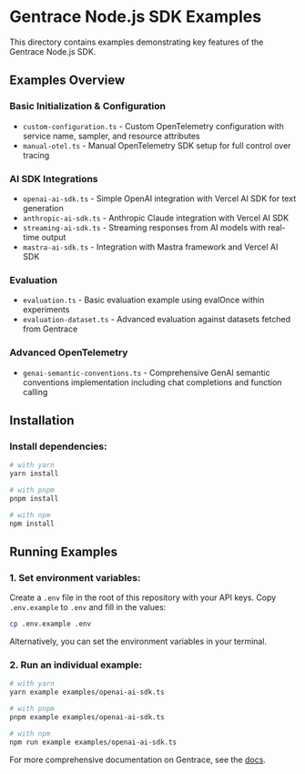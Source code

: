 # Gentrace Node.js SDK Examples

This directory contains examples demonstrating key features of the Gentrace Node.js SDK.

## Examples Overview

### Basic Initialization & Configuration

- `custom-configuration.ts` - Custom OpenTelemetry configuration with service name, sampler, and resource attributes
- `manual-otel.ts` - Manual OpenTelemetry SDK setup for full control over tracing

### AI SDK Integrations

- `openai-ai-sdk.ts` - Simple OpenAI integration with Vercel AI SDK for text generation
- `anthropic-ai-sdk.ts` - Anthropic Claude integration with Vercel AI SDK
- `streaming-ai-sdk.ts` - Streaming responses from AI models with real-time output
- `mastra-ai-sdk.ts` - Integration with Mastra framework and Vercel AI SDK

### Evaluation

- `evaluation.ts` - Basic evaluation example using evalOnce within experiments
- `evaluation-dataset.ts` - Advanced evaluation against datasets fetched from Gentrace

### Advanced OpenTelemetry

- `genai-semantic-conventions.ts` - Comprehensive GenAI semantic conventions implementation including chat completions and function calling

## Installation

### Install dependencies:

```bash
# with yarn
yarn install

# with pnpm
pnpm install

# with npm
npm install
```

## Running Examples

### 1. Set environment variables:

Create a `.env` file in the root of this repository with your API keys. Copy `.env.example` to `.env` and fill in the values:

```bash
cp .env.example .env
```

Alternatively, you can set the environment variables in your terminal.

### 2. Run an individual example:

```bash
# with yarn
yarn example examples/openai-ai-sdk.ts

# with pnpm
pnpm example examples/openai-ai-sdk.ts

# with npm
npm run example examples/openai-ai-sdk.ts
```

For more comprehensive documentation on Gentrace, see the [docs](https://docs.gentrace.ai).
